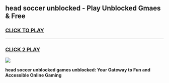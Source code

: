 
## head soccer unblocked - Play Unblocked Gmaes & Free
<h3>
<a href="https://news.freeplayer.one?title=head_soccer_unblocked&ref=16F">CLICK TO PLAY</a></h3>
<hr>

<h3>
<a href="https://news.freeplayer.one?title=head_soccer_unblocked&ref=16F">CLICK 2 PLAY</a>
  
</h3>

<a href="https://news.freeplayer.one?title=head_soccer_unblocked&ref=16F/"><img src="https://clearcache.store/games.png"></a>


**head soccer unblocked games unblocked: Your Gateway to Fun and Accessible Online Gaming**
